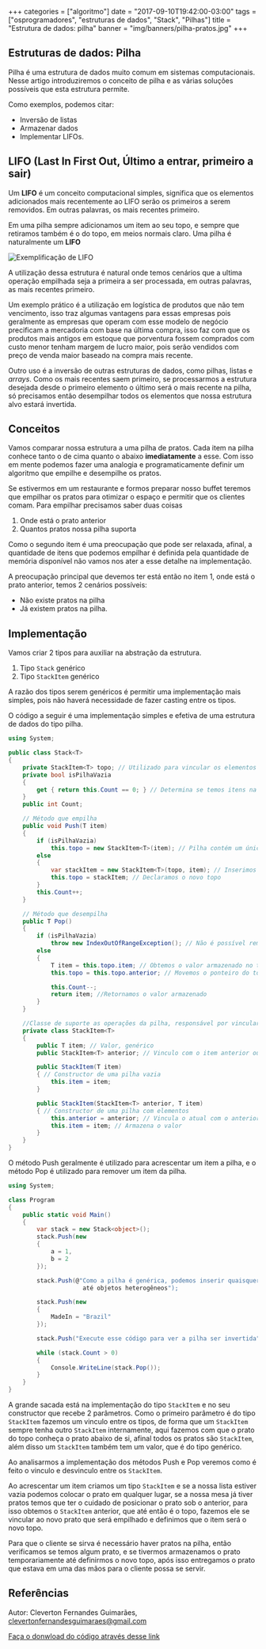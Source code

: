 +++
categories = ["algoritmo"]
date = "2017-09-10T19:42:00-03:00"
tags = ["osprogramadores", "estruturas de dados", "Stack", "Pilhas"]
title = "Estrutura de dados: pilha"
banner = "img/banners/pilha-pratos.jpg"
+++

## Estruturas de dados: Pilha

Pilha é uma estrutura de dados muito comum em sistemas computacionais. Nesse
artigo introduziremos o conceito de pilha e as várias soluções possíveis que
esta estrutura permite.

<!--more-->

Como exemplos, podemos citar:

- Inversão de listas
- Armazenar dados
- Implementar LIFOs.

## LIFO (Last In First Out, Último a entrar, primeiro a sair)
Um **LIFO** é um conceito computacional simples, significa que os elementos adicionados mais recentemente ao LIFO serão os primeiros a serem removidos. Em outras palavras, os mais recentes primeiro.

Em uma pilha sempre adicionamos um item ao seu topo, e sempre que retiramos também é o do topo, em meios normais claro. Uma pilha é naturalmente um **LIFO**

![Exemplificação de LIFO](/img/conteudos-de-artigos/lifo_stack.png)

A utilização dessa estrutura é natural onde temos cenários que a ultima operação empilhada seja a primeira a ser processada, em outras palavras, as mais recentes primeiro.

Um exemplo prático é a utilização em logística de produtos que não tem vencimento, isso traz algumas vantagens para essas empresas pois geralmente as empresas que operam com esse modelo de negócio precificam a mercadoria com base na última compra, isso faz com que os produtos mais antigos em estoque que porventura fossem comprados com custo menor tenham margem de lucro maior, pois serão vendidos com preço de venda maior baseado na compra mais recente.

Outro uso é a inversão de outras estruturas de dados, como pilhas, listas e *arrays*. Como os mais recentes saem primeiro, se processarmos a estrutura desejada desde o primeiro elemento o último será o mais recente na pilha, só precisamos então desempilhar todos os elementos que nossa estrutura alvo estará invertida.

## Conceitos
Vamos comparar nossa estrutura a uma pilha de pratos. Cada item na pilha conhece tanto o de cima quanto o abaixo **imediatamente** a esse. Com isso em mente podemos fazer uma analogia e programaticamente definir um algoritmo que empilhe e desempilhe os pratos.

Se estivermos em um restaurante e formos preparar nosso buffet teremos que empilhar os pratos para otimizar o espaço e permitir que os clientes comam. Para empilhar precisamos saber duas coisas

1. Onde está o prato anterior
2. Quantos pratos nossa pilha suporta

Como o segundo item é uma preocupação que pode ser relaxada, afinal, a quantidade de itens que podemos empilhar é definida pela quantidade de memória disponível não vamos nos ater a esse detalhe na implementação.

A preocupação principal que devemos ter está então no item 1, onde está o prato anterior, temos 2 cenários possíveis:

- Não existe pratos na pilha
- Já existem pratos na pilha.

## Implementação
Vamos criar 2 tipos para auxiliar na abstração da estrutura.

1.  Tipo `Stack` genérico
2.  Tipo `StackItem` genérico

A razão dos tipos serem genéricos é permitir uma implementação mais simples, pois não haverá necessidade de fazer casting entre os tipos.

O código a seguir é uma implementação simples e efetiva de uma estrutura de dados do tipo pilha.

```csharp
using System;

public class Stack<T>
{
    private StackItem<T> topo; // Utilizado para vincular os elementos
    private bool isPilhaVazia
    {
        get { return this.Count == 0; } // Determina se temos itens na pilha
    }
    public int Count;

    // Método que empilha
    public void Push(T item)
    {
        if (isPilhaVazia)
            this.topo = new StackItem<T>(item); // Pilha contém um único elemento
        else
        {
            var stackItem = new StackItem<T>(topo, item); // Inserimos um novo topo vinculado ao antigo
            this.topo = stackItem; // Declaramos o novo topo
        }
        this.Count++;
    }

    // Método que desempilha
    public T Pop()
    {
        if (isPilhaVazia)
            throw new IndexOutOfRangeException(); // Não é possível remover itens de uma pilha vazia
        else
        {
            T item = this.topo.item; // Obtemos o valor armazenado no topo
            this.topo = this.topo.anterior; // Movemos o ponteiro do topo para o item anterior

            this.Count--;
            return item; //Retornamos o valor armazenado
        }
    }

    //Classe de suporte as operações da pilha, responsável por vincular os elementos e armazenar valores
    private class StackItem<T>
    {
        public T item; // Valor, genérico
        public StackItem<T> anterior; // Vinculo com o item anterior ou abaixo da pilha

        public StackItem(T item)
        { // Constructor de uma pilha vazia
            this.item = item;
        }

        public StackItem(StackItem<T> anterior, T item)
        { // Constructor de uma pilha com elementos
            this.anterior = anterior; // Vincula o atual com o anterior
            this.item = item; // Armazena o valor
        }
    }
}
```

O método Push geralmente é utilizado para acrescentar um item a pilha, e o método Pop é utilizado para remover um item da pilha.

```csharp
using System;

class Program
{
    public static void Main()
    {
        var stack = new Stack<object>();
        stack.Push(new
        {
            a = 1,
            b = 2
        });

        stack.Push(@"Como a pilha é genérica, podemos inserir quaisquer elementos,
                     até objetos heterogêneos");

        stack.Push(new
        {
            MadeIn = "Brazil"
        });

        stack.Push("Execute esse código para ver a pilha ser invertida");

        while (stack.Count > 0)
        {
            Console.WriteLine(stack.Pop());
        }
    }
}
```

A grande sacada está na implementação do tipo `StackItem` e no seu constructor que recebe 2 parâmetros. Como o primeiro parâmetro é do tipo `StackItem` fazemos um vinculo entre os tipos, de forma que um `StackItem` sempre tenha outro `StackItem` internamente, aqui fazemos com que o prato do topo conheça o prato abaixo de si, afinal todos os pratos são `StackItem`, além disso um `StackItem` também tem um valor, que é do tipo genérico.

Ao analisarmos a implementação dos métodos Push e Pop veremos como é feito o vinculo e desvinculo entre os `StackItem`.

Ao acrescentar um item criamos um tipo `StackItem` e se a nossa lista estiver vazia podemos colocar o prato em qualquer lugar, se a nossa mesa já tiver pratos temos que ter o cuidado de posicionar o prato sob o anterior, para isso obtemos o `StackItem` anterior, que até então é o topo, fazemos ele se vincular ao novo prato que será empilhado e definimos que o item será o novo topo.

Para que o cliente se sirva é necessário haver pratos na pilha, então verificamos se temos algum prato, e se tivermos armazenamos o prato temporariamente até definirmos o novo topo, após isso entregamos o prato que estava em uma das mãos para o cliente possa se servir.

## Referências
Autor: Cleverton Fernandes Guimarães, clevertonfernandesguimaraes@gmail.com

[Faça o donwload do código através desse link](https://gist.github.com/cfguimaraes/4a286c64b0194e668b9e6fd86ae1f7a4)
